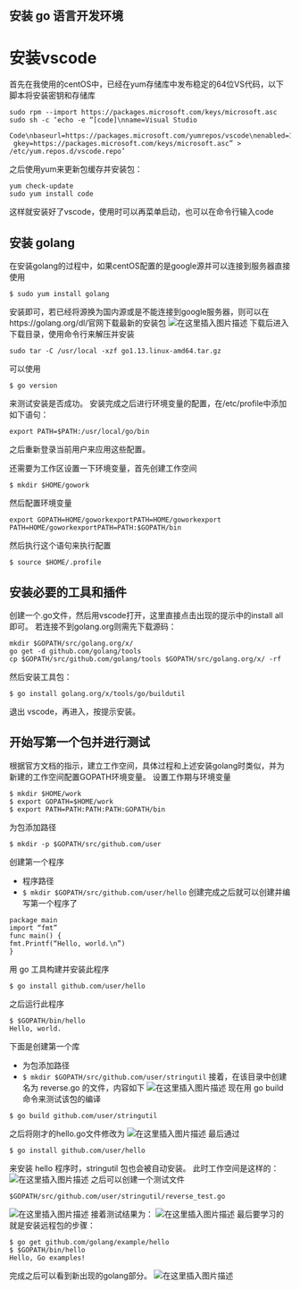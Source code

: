 ﻿## 安装 go 语言开发环境

# 安装vscode
首先在我使用的centOS中，已经在yum存储库中发布稳定的64位VS代码，以下脚本将安装密​​钥和存储库

```
sudo rpm --import https://packages.microsoft.com/keys/microsoft.asc
sudo sh -c ‘echo -e “[code]\nname=Visual Studio 
 Code\nbaseurl=https://packages.microsoft.com/yumrepos/vscode\nenabled=1\ngpgcheck=1\ngp
 gkey=https://packages.microsoft.com/keys/microsoft.asc” > /etc/yum.repos.d/vscode.repo’
```
之后使用yum来更新包缓存并安装包：

```
yum check-update
sudo yum install code
```
这样就安装好了vscode，使用时可以再菜单启动，也可以在命令行输入code
## 安装 golang
在安装golang的过程中，如果centOS配置的是google源并可以连接到服务器直接使用

```
$ sudo yum install golang
```
安装即可，若已经将源换为国内源或是不能连接到google服务器，则可以在https://golang.org/dl/官网下载最新的安装包
![在这里插入图片描述](https://img-blog.csdnimg.cn/20190914154141154.png)
下载后进入下载目录，使用命令行来解压并安装

```
sudo tar -C /usr/local -xzf go1.13.linux-amd64.tar.gz
```
可以使用

```
$ go version
```
来测试安装是否成功。
安装完成之后进行环境变量的配置，在/etc/profile中添加如下语句：

```
export PATH=$PATH:/usr/local/go/bin
```
之后重新登录当前用户来应用这些配置。

还需要为工作区设置一下环境变量，首先创建工作空间

```
$ mkdir $HOME/gowork
```
然后配置环境变量

```
export GOPATH=HOME/goworkexportPATH=HOME/goworkexport PATH=HOME/goworkexportPATH=PATH:$GOPATH/bin
```
然后执行这个语句来执行配置

```
$ source $HOME/.profile
```
## 安装必要的工具和插件
创建一个.go文件，然后用vscode打开，这里直接点击出现的提示中的install all即可。
若连接不到golang.org则需先下载源码：

```
mkdir $GOPATH/src/golang.org/x/
go get -d github.com/golang/tools
cp $GOPATH/src/github.com/golang/tools $GOPATH/src/golang.org/x/ -rf
```
然后安装工具包：

```
$ go install golang.org/x/tools/go/buildutil
```
退出 vscode，再进入，按提示安装。
## 开始写第一个包并进行测试
根据官方文档的指示，建立工作空间，具体过程和上述安装golang时类似，并为新建的工作空间配置GOPATH环境变量。
设置工作期与环境变量

```
$ mkdir $HOME/work
$ export GOPATH=$HOME/work
$ export PATH=PATH:PATH:PATH:GOPATH/bin
```
为包添加路径

```
$ mkdir -p $GOPATH/src/github.com/user
```
创建第一个程序

 - 程序路径
 - `$ mkdir $GOPATH/src/github.com/user/hello`
创建完成之后就可以创建并编写第一个程序了

```
package main
import “fmt”
func main() {
fmt.Printf(“Hello, world.\n”)
}
```
用 go 工具构建并安装此程序

```
$ go install github.com/user/hello
```
之后运行此程序

```
$ $GOPATH/bin/hello
Hello, world.
```
下面是创建第一个库

 - 为包添加路径
 - `$ mkdir $GOPATH/src/github.com/user/stringutil`
接着，在该目录中创建名为 reverse.go 的文件，内容如下
![在这里插入图片描述](https://img-blog.csdnimg.cn/20190914154656809.png?x-oss-process=image/watermark,type_ZmFuZ3poZW5naGVpdGk,shadow_10,text_aHR0cHM6Ly9ibG9nLmNzZG4ubmV0L2FkZ2hqZ2Y=,size_16,color_FFFFFF,t_70)
现在用 go build 命令来测试该包的编译

```
$ go build github.com/user/stringutil

```
之后将刚才的hello.go文件修改为
![在这里插入图片描述](https://img-blog.csdnimg.cn/20190914154734559.png?x-oss-process=image/watermark,type_ZmFuZ3poZW5naGVpdGk,shadow_10,text_aHR0cHM6Ly9ibG9nLmNzZG4ubmV0L2FkZ2hqZ2Y=,size_16,color_FFFFFF,t_70)
最后通过

```
$ go install github.com/user/hello
```
来安装 hello 程序时，stringutil 包也会被自动安装。
此时工作空间是这样的：
![在这里插入图片描述](https://img-blog.csdnimg.cn/20190914154804426.png?x-oss-process=image/watermark,type_ZmFuZ3poZW5naGVpdGk,shadow_10,text_aHR0cHM6Ly9ibG9nLmNzZG4ubmV0L2FkZ2hqZ2Y=,size_16,color_FFFFFF,t_70)
之后可以创建一个测试文件

```
$GOPATH/src/github.com/user/stringutil/reverse_test.go
```
![在这里插入图片描述](https://img-blog.csdnimg.cn/2019091415483876.png?x-oss-process=image/watermark,type_ZmFuZ3poZW5naGVpdGk,shadow_10,text_aHR0cHM6Ly9ibG9nLmNzZG4ubmV0L2FkZ2hqZ2Y=,size_16,color_FFFFFF,t_70)
接着测试结果为：
![在这里插入图片描述](https://img-blog.csdnimg.cn/20190914154850722.png)
最后要学习的就是安装远程包的步骤：

```
$ go get github.com/golang/example/hello
$ $GOPATH/bin/hello
Hello, Go examples!
```
完成之后可以看到新出现的golang部分。
![在这里插入图片描述](https://img-blog.csdnimg.cn/20190914154924607.png?x-oss-process=image/watermark,type_ZmFuZ3poZW5naGVpdGk,shadow_10,text_aHR0cHM6Ly9ibG9nLmNzZG4ubmV0L2FkZ2hqZ2Y=,size_16,color_FFFFFF,t_70)
